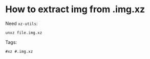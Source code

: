 # How to extract img from .img.xz

Need `xz-utils`:

    unxz file.img.xz

Tags:

    #xz #.img.xz

